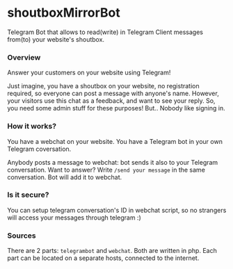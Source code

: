 # shoutboxMirrorBot
Telegram Bot that allows to read(write) in Telegram Client messages from(to) your website's shoutbox.

### Overview
Answer your customers on your website using Telegram!

Just imagine, you have a shoutbox on your website, no registration required, so everyone can post a message with anyone's name. However, your visitors use this chat as a feedback, and want to see your reply. So, you need some admin stuff for these purposes! But.. Nobody like signing in. 

### How it works?
You have a webchat on your website. You have a Telegram bot in your own Telegram coversation.

Anybody posts a message to webchat: bot sends it also to your Telegram conversation.
Want to answer? Write ``/send your message`` in the same conversation. Bot will add it to webchat.

### Is it secure?
You can setup telegram conversation's ID in webchat script, so no strangers will access your messages through telegram :)

### Sources
There are 2 parts: ``telegrambot`` and ``webchat``. Both are written in php. Each part can be located on a separate hosts, connected to the internet. 





